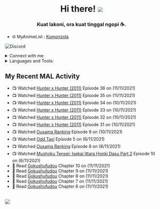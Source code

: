 <h1 align="center">Hi there! <img src="https://media.giphy.com/media/hvRJCLFzcasrR4ia7z/giphy.gif" width="25px"> </h1>
<h3 align="center">Kuat lakoni, ora kuat tinggal ngopi ☕.</h3>

- 🌐 MyAnimeList : [Kumorizola](https://myanimelist.net/animelist/Kumorizola)

![Discord](https://discord.c99.nl/widget/theme-3/761213268009943051.png)
<details>
      <summary>Connect with me</summary>
    <p align="left">
        <a href="https://www.facebook.com/kumori.hartley.1" target="blank"><img align="center"
                src="https://raw.githubusercontent.com/rahuldkjain/github-profile-readme-generator/master/src/images/icons/Social/facebook.svg"
                alt="kumori hartley" height="30" width="40" /></a>
        <a href="https://www.instagram.com/kumorizola/" target="blank"><img align="center"
                src="https://raw.githubusercontent.com/rahuldkjain/github-profile-readme-generator/master/src/images/icons/Social/instagram.svg"
                alt="kumorizola" height="30" width="40" /></a>
        <a href="https://discord.com" target="blank"><img align="center"
                src="https://raw.githubusercontent.com/rahuldkjain/github-profile-readme-generator/master/src/images/icons/Social/discord.svg"
                alt="Kumori#5882" height="30" width="40" /></a>
    </p>
</details>

<details>
    <summary align="left">Languages and Tools:</summary>
<p align="left">
      <a href="https://www.w3schools.com/css/" target="_blank">
        <img src="https://raw.githubusercontent.com/devicons/devicon/master/icons/css3/css3-original-wordmark.svg"
            alt="css3" width="40" height="40" /> </a> <a href="https://www.w3.org/html/" target="_blank"> <img
            src="https://raw.githubusercontent.com/devicons/devicon/master/icons/html5/html5-original-wordmark.svg"
            alt="html5" width="40" height="40" /> </a> <a href="https://www.java.com" target="_blank"> <img
            src="https://raw.githubusercontent.com/devicons/devicon/master/icons/java/java-original.svg" alt="java"
            width="40" height="40" /> </a> <a href="https://developer.mozilla.org/en-US/docs/Web/JavaScript"
            target="_blank"> <img
            src="https://raw.githubusercontent.com/devicons/devicon/master/icons/javascript/javascript-original.svg"
            alt="javascript" width="40" height="40" /> </a> <a href="https://nodejs.org" target="_blank"> <img
            src="https://raw.githubusercontent.com/devicons/devicon/master/icons/nodejs/nodejs-original-wordmark.svg"
            alt="nodejs" width="40" height="40" /> </a> <a href="https://www.python.org" target="_blank"> <img
            src="https://raw.githubusercontent.com/devicons/devicon/master/icons/python/python-original.svg"
            alt="python" width="40" height="40" /> </a> <a href="https://www.typescriptlang.org/" target="_blank"> <img
            src="https://raw.githubusercontent.com/devicons/devicon/master/icons/typescript/typescript-original.svg" 
            alt="typescript" width="40" height="40" /> </a> <a href="https://www.photoshop.com/en" target="_blank"> <img
            src="https://upload.wikimedia.org/wikipedia/commons/a/af/Adobe_Photoshop_CC_icon.svg" alt="photoshop" width="40" height="40"/> </a>
            <a href="https://www.adobe.com/products/premiere.html" target="_blank"> <img
            src="https://upload.wikimedia.org/wikipedia/commons/4/40/Adobe_Premiere_Pro_CC_icon.svg" alt="Premiere pro" width="40" height="40"/> </a>
            <a href="https://www.adobe.com/in/products/illustrator.html" target="_blank"> <img 
            src="https://upload.wikimedia.org/wikipedia/commons/f/fb/Adobe_Illustrator_CC_icon.svg" alt="illustrator" width="40" height="40"/> </a>

                                                                                               
      
</details>


<h2> My Recent MAL Activity</h2>
<!-- MAL_ACTIVITY:start -->

- 📺 Watched [Hunter x Hunter (2011)](https://myanimelist.net/anime/11061) Episode 36 on (11/11/2021)
- 📺 Watched [Hunter x Hunter (2011)](https://myanimelist.net/anime/11061) Episode 35 on (11/11/2021)
- 📺 Watched [Hunter x Hunter (2011)](https://myanimelist.net/anime/11061) Episode 34 on (10/11/2021)
- 📺 Watched [Hunter x Hunter (2011)](https://myanimelist.net/anime/11061) Episode 33 on (10/11/2021)
- 📺 Watched [Hunter x Hunter (2011)](https://myanimelist.net/anime/11061) Episode 32 on (10/11/2021)
- 📺 Watched [Hunter x Hunter (2011)](https://myanimelist.net/anime/11061) Episode 31 on (10/11/2021)
- 📺 Watched [Ousama Ranking](https://myanimelist.net/anime/40834) Episode 9 on (10/11/2021)
- 📺 Watched [Odd Taxi](https://myanimelist.net/anime/46102) Episode 5 on (6/11/2021)
- 📺 Watched [Ousama Ranking](https://myanimelist.net/anime/40834) Episode 8 on (6/11/2021)
- 📺 Watched [Mushoku Tensei: Isekai Ittara Honki Dasu Part 2](https://myanimelist.net/anime/45576) Episode 10 on (6/11/2021)
- 📖 Read [Gokushufudou](https://myanimelist.net/manga/112922) Chapter 10 on (11/11/2021)
- 📖 Read [Gokushufudou](https://myanimelist.net/manga/112922) Chapter 9 on (11/11/2021)
- 📖 Read [Gokushufudou](https://myanimelist.net/manga/112922) Chapter 8 on (11/11/2021)
- 📖 Read [Gokushufudou](https://myanimelist.net/manga/112922) Chapter 7 on (11/11/2021)
- 📖 Read [Gokushufudou](https://myanimelist.net/manga/112922) Chapter 6 on (11/11/2021)

<!-- MAL_ACTIVITY:end -->


<h2 align="left"> <img src="https://media.discordapp.net/attachments/918405470073520168/919220018355523584/ezgif.com-gif-maker_1.gif">
